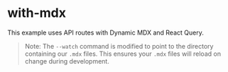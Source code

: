 # with-mdx

This example uses API routes with Dynamic MDX and React Query.

> Note: The `--watch` command is modified to point to the directory containing
> our `.mdx` files. This ensures your `.mdx` files will reload on change during
> development.
